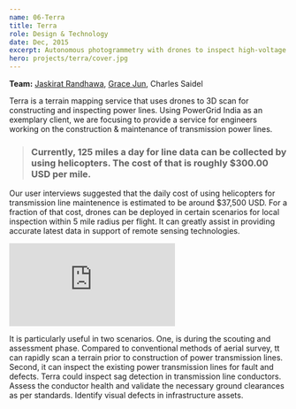 ```yaml
---
name: 06-Terra
title: Terra
role: Design & Technology
date: Dec, 2015
excerpt: Autonomous photogrammetry with drones to inspect high-voltage power transmission towers.
hero: projects/terra/cover.jpg
---
```

<image-responsive imageURL='projects/terra/img-2.png' />

**Team:** [Jaskirat Randhawa](http://jaskirat.org), [Grace Jun](http://gracejun.com/), Charles Saidel

Terra is a terrain mapping service that uses drones to 3D scan for constructing and inspecting power lines. Using PowerGrid India as an exemplary client, we are focusing to provide a service for engineers working on the construction & maintenance of transmission power lines.

> ### Currently, 125 miles a day for line data can be collected by using helicopters. The cost of that is roughly $300.00 USD per mile. 

Our user interviews suggested that the daily cost of using helicopters for transmission line maintenence is estimated to be around $37,500 USD. For a fraction of that cost, drones can be deployed in certain scenarios for local inspection within 5 mile radius per flight. It can greatly assist in providing accurate latest data in support of remote sensing technologies. 

<div class='embed-container'><iframe src='https://player.vimeo.com/video/150319900' frameborder='0' webkitAllowFullScreen mozallowfullscreen allowFullScreen></iframe></div>

It is particularly useful in two scenarios. One, is during the scouting and assessment phase. Compared to conventional methods of aerial survey, tt can rapidly scan a terrain prior to construction of power transmission lines. 
Second, it can inspect the existing power transmission lines for fault and defects. Terra could inspect sag detection in transmission line conductors. Assess the conductor health and validate the necessary ground clearances as per standards. Identify visual defects in infrastructure assets.

<image-responsive imageURL='projects/terra/img-1.jpg' />

